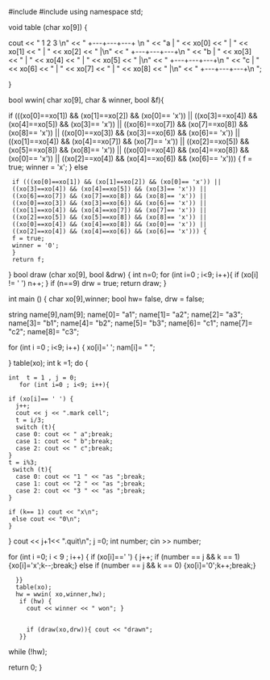 #include <iostream>
#include <sstream>
using namespace std;

void table (char xo[9]) {
  
  cout << "    1    2    3 \n" 
       << "   +---+---+---+ \n "
       << "a | " << xo[0] << " | " << xo[1] << " | " << xo[2] << " |\n"
       << "   +---+---+---+\n "
       << "b | " << xo[3] << " | " << xo[4] << " | " << xo[5] << " |\n"
       << "   +---+---+---+\n "
       << "c | " << xo[6] << " | " << xo[7] << " | " << xo[8] << " |\n"
       << "   +---+---+---+\n ";
       
}

bool wwin( char xo[9], char & winner, bool &f){
  
  if (((xo[0]==xo[1]) && (xo[1]==xo[2]) && (xo[0]== 'x')) ||
     ((xo[3]==xo[4]) && (xo[4]==xo[5]) && (xo[3]== 'x')) ||
     ((xo[6]==xo[7]) && (xo[7]==xo[8]) && (xo[8]== 'x')) ||
     ((xo[0]==xo[3]) && (xo[3]==xo[6]) && (xo[6]== 'x')) ||
     ((xo[1]==xo[4]) && (xo[4]==xo[7]) && (xo[7]== 'x')) ||
     ((xo[2]==xo[5]) && (xo[5]==xo[8]) && (xo[8]== 'x')) ||
     ((xo[0]==xo[4]) && (xo[4]==xo[8]) && (xo[0]== 'x')) ||
     ((xo[2]==xo[4]) && (xo[4]==xo[6]) && (xo[6]== 'x'))) {
     f = true;
     winner = 'x';
     } else 
     
     if (((xo[0]==xo[1]) && (xo[1]==xo[2]) && (xo[0]== 'x')) ||
     ((xo[3]==xo[4]) && (xo[4]==xo[5]) && (xo[3]== 'x')) ||
     ((xo[6]==xo[7]) && (xo[7]==xo[8]) && (xo[8]== 'x')) ||
     ((xo[0]==xo[3]) && (xo[3]==xo[6]) && (xo[6]== 'x')) ||
     ((xo[1]==xo[4]) && (xo[4]==xo[7]) && (xo[7]== 'x')) ||
     ((xo[2]==xo[5]) && (xo[5]==xo[8]) && (xo[8]== 'x')) ||
     ((xo[0]==xo[4]) && (xo[4]==xo[8]) && (xo[0]== 'x')) ||
     ((xo[2]==xo[4]) && (xo[4]==xo[6]) && (xo[6]== 'x'))) {
     f = true;
     winner = '0';
     } 
     return f;
     
}
bool draw (char xo[9], bool &drw)
{ 
  int n=0;
  for (int i=0 ; i<9; i++){
     if (xo[i] != ' ') n++;
  }
  if (n==9) drw = true; 
  return draw;
}



int main ()
{
  char xo[9],winner; bool hw= false, drw = false;
  
  string name[9],nam[9];
  name[0]= "a1"; name[1]= "a2"; name[2]= "a3";
  name[3]= "b1"; name[4]= "b2"; name[5]= "b3";
  name[6]= "c1"; name[7]= "c2"; name[8]= "c3";
  
  for (int i =0 ; i<9; i++)
   {
     xo[i]=' ';
     nam[i]= " ";
     
   }
    table(xo);
  int k =1;
  do { 
    
    int  t = 1 , j = 0;
       for (int i=0 ; i<9; i++){
    
    if (xo[i]== ' ') {
      j++;
      cout << j << ".mark cell";
      t = i/3;
      switch (t){
      case 0: cout << " a";break;
      case 1: cout << " b";break;
      case 2: cout << " c";break;
    }
    t = i%3;
     switch (t){
      case 0: cout << "1 " << "as ";break;
      case 1: cout << "2 " << "as ";break;
      case 2: cout << "3 " << "as ";break;
    } 
    
    if (k== 1) cout << "x\n";
     else cout << "0\n";
    }
  }
  cout << j+1<< ".quit\n";
  j =0;
  int number;
  cin >> number;
  
  for (int i =0; i < 9 ; i++)
    {
      if (xo[i]==' ') {
      j++;
      if (number == j && k == 1) {xo[i]='x';k--;break;}
       else if (number == j && k == 0) {xo[i]='0';k++;break;}
        
      }}
      table(xo);
      hw = wwin( xo,winner,hw);
       if (hw) {
         cout << winner << " won"; }
         
         
         if (draw(xo,drw)){ cout << "drawn";
       }}
    
   while (!hw);
    
    
   return 0;
}
